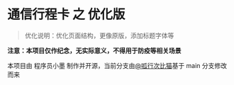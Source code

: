 # 通信行程卡 之 优化版

> 优化说明：优化页面结构，更像原版，添加标题字体等

**注意：本项目仅作纪念，无实际意义，不得用于防疫等相关场景**

本项目由 程序员小墨 制作并开源，当前分支由[@呱行次比猫](https://space.bilibili.com/38238808)基于 main 分支修改而来

